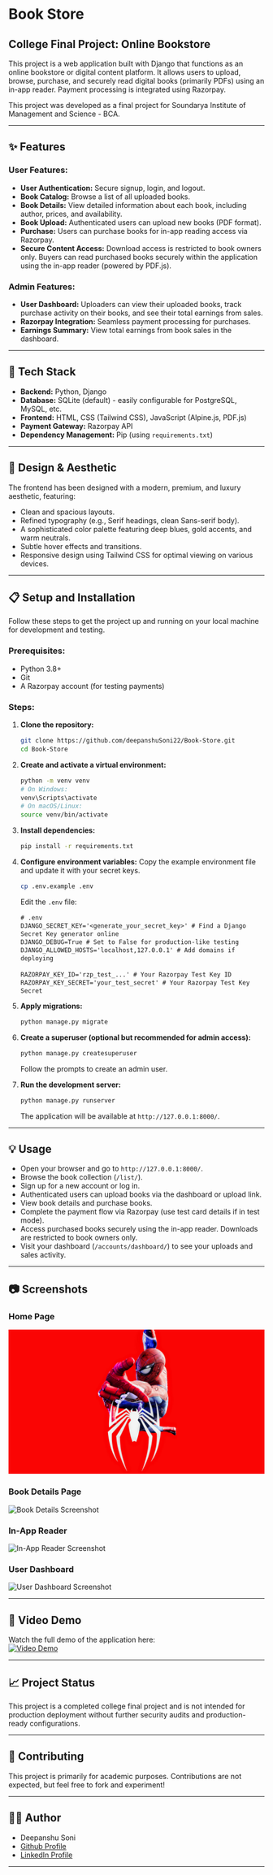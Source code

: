 # Book Store

## College Final Project: Online Bookstore

This project is a web application built with Django that functions as an online bookstore or digital content platform. It allows users to upload, browse, purchase, and securely read digital books (primarily PDFs) using an in-app reader. Payment processing is integrated using Razorpay.

This project was developed as a final project for Soundarya Institute of Management and Science - BCA.

---

## ✨ Features

### User Features:
* **User Authentication:** Secure signup, login, and logout.
* **Book Catalog:** Browse a list of all uploaded books.
* **Book Details:** View detailed information about each book, including author, prices, and availability.
* **Book Upload:** Authenticated users can upload new books (PDF format).
* **Purchase:** Users can purchase books for in-app reading access via Razorpay.
* **Secure Content Access:** Download access is restricted to book owners only. Buyers can read purchased books securely within the application using the in-app reader (powered by PDF.js).

### Admin Features:
* **User Dashboard:** Uploaders can view their uploaded books, track purchase activity on their books, and see their total earnings from sales.
* **Razorpay Integration:** Seamless payment processing for purchases.
* **Earnings Summary:** View total earnings from book sales in the dashboard.

---

## 🚀 Tech Stack

* **Backend:** Python, Django
* **Database:** SQLite (default) - easily configurable for PostgreSQL, MySQL, etc.
* **Frontend:** HTML, CSS (Tailwind CSS), JavaScript (Alpine.js, PDF.js)
* **Payment Gateway:** Razorpay API
* **Dependency Management:** Pip (using `requirements.txt`)

---

## 🎨 Design & Aesthetic

The frontend has been designed with a modern, premium, and luxury aesthetic, featuring:

* Clean and spacious layouts.
* Refined typography (e.g., Serif headings, clean Sans-serif body).
* A sophisticated color palette featuring deep blues, gold accents, and warm neutrals.
* Subtle hover effects and transitions.
* Responsive design using Tailwind CSS for optimal viewing on various devices.

---

## 📋 Setup and Installation

Follow these steps to get the project up and running on your local machine for development and testing.

### Prerequisites:
* Python 3.8+
* Git
* A Razorpay account (for testing payments)

### Steps:

1. **Clone the repository:**
    ```bash
    git clone https://github.com/deepanshuSoni22/Book-Store.git
    cd Book-Store
    ```

2. **Create and activate a virtual environment:**
    ```bash
    python -m venv venv
    # On Windows:
    venv\Scripts\activate
    # On macOS/Linux:
    source venv/bin/activate
    ```

3. **Install dependencies:**
    ```bash
    pip install -r requirements.txt
    ```

4. **Configure environment variables:**
    Copy the example environment file and update it with your secret keys.
    ```bash
    cp .env.example .env
    ```
    Edit the `.env` file:
    ```dotenv
    # .env
    DJANGO_SECRET_KEY='<generate_your_secret_key>' # Find a Django Secret Key generator online
    DJANGO_DEBUG=True # Set to False for production-like testing
    DJANGO_ALLOWED_HOSTS='localhost,127.0.0.1' # Add domains if deploying

    RAZORPAY_KEY_ID='rzp_test_...' # Your Razorpay Test Key ID
    RAZORPAY_KEY_SECRET='your_test_secret' # Your Razorpay Test Key Secret
    ```

5. **Apply migrations:**
    ```bash
    python manage.py migrate
    ```

6. **Create a superuser (optional but recommended for admin access):**
    ```bash
    python manage.py createsuperuser
    ```
    Follow the prompts to create an admin user.

7. **Run the development server:**
    ```bash
    python manage.py runserver
    ```
    The application will be available at `http://127.0.0.1:8000/`.

---

## 💡 Usage

* Open your browser and go to `http://127.0.0.1:8000/`.
* Browse the book collection (`/list/`).
* Sign up for a new account or log in.
* Authenticated users can upload books via the dashboard or upload link.
* View book details and purchase books.
* Complete the payment flow via Razorpay (use test card details if in test mode).
* Access purchased books securely using the in-app reader. Downloads are restricted to book owners only.
* Visit your dashboard (`/accounts/dashboard/`) to see your uploads and sales activity.

---

## 📷 Screenshots

### Home Page
![Home Page Screenshot](placeholder/home-page.png)

### Book Details Page
![Book Details Screenshot](placeholder/book-details.png)

### In-App Reader
![In-App Reader Screenshot](placeholder/in-app-reader.png)

### User Dashboard
![User Dashboard Screenshot](placeholder/user-dashboard.png)

---

## 🎥 Video Demo

Watch the full demo of the application here:  
[![Video Demo](placeholder/video-thumbnail.png)](placeholder/video-link)

---

## 📈 Project Status

This project is a completed college final project and is not intended for production deployment without further security audits and production-ready configurations.

---

## 🤝 Contributing

This project is primarily for academic purposes. Contributions are not expected, but feel free to fork and experiment!

---

## 🧑‍💻 Author

* Deepanshu Soni
* [Github Profile](https://www.github.com/deepanshuSoni22)
* [LinkedIn Profile](https://www.linkedin.com/in/deepanshu-soni22)

---